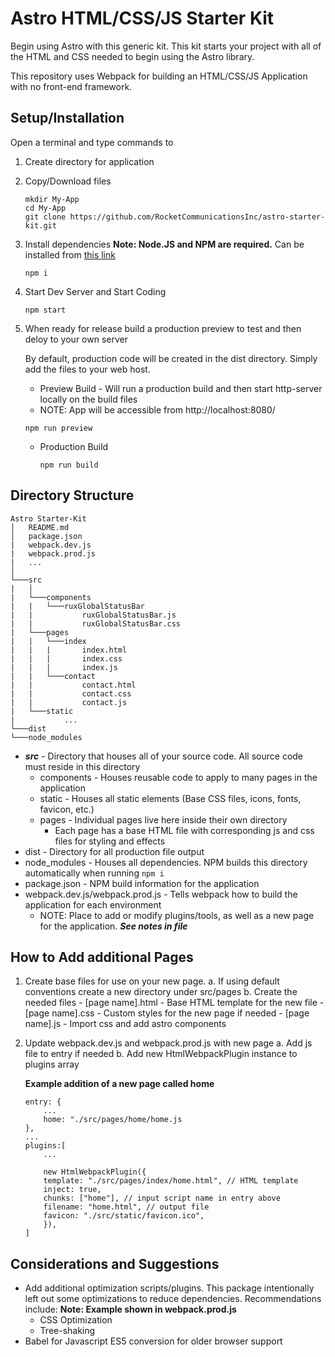 # Astro HTML/CSS/JS Starter Kit

Begin using Astro with this generic kit. This kit starts your project with all of the HTML and CSS needed to begin using the Astro library.

This repository uses Webpack for building an HTML/CSS/JS Application with no front-end framework.

## Setup/Installation

Open a terminal and type commands to

1. Create directory for application
2. Copy/Download files

   ```
   mkdir My-App
   cd My-App
   git clone https://github.com/RocketCommunicationsInc/astro-starter-kit.git
   ```

3. Install dependencies
   **Note: Node.JS and NPM are required.** Can be installed from [this link](https://nodejs.org/en/download/)

   ```
   npm i
   ```

4. Start Dev Server and Start Coding

   ```
   npm start
   ```

5. When ready for release build a production preview to test and then deloy to your own server

   By default, production code will be created in the dist directory. Simply add the files to your web host.

   - Preview Build - Will run a production build and then start http-server locally on the build files
   - NOTE: App will be accessible from http://localhost:8080/

   ```
   npm run preview
   ```

   - Production Build
     ```
     npm run build
     ```

## Directory Structure

```
Astro Starter-Kit
│   README.md
│   package.json
|   webpack.dev.js
|   webpack.prod.js
|   ...
│
└───src
|   │
|   └───components
|   |   └───ruxGlobalStatusBar
|   |           ruxGlobalStatusBar.js
|   |           ruxGlobalStatusBar.css
|   └───pages
|   |   └───index
|   |   |       index.html
|   |   |       index.css
|   |   |       index.js
|   |   └───contact
|   |           contact.html
|   |           contact.css
|   |           contact.js
|   └───static
|           ...
└───dist
└───node_modules
```

- **_src_** - Directory that houses all of your source code. All source code must reside in this directory
  - components - Houses reusable code to apply to many pages in the application
  - static - Houses all static elements (Base CSS files, icons, fonts, favicon, etc.)
  - pages - Individual pages live here inside their own directory
    - Each page has a base HTML file with corresponding js and css files for styling and effects
- dist - Directory for all production file output
- node_modules - Houses all dependencies. NPM builds this directory automatically when running `npm i`
- package.json - NPM build information for the application
- webpack.dev.js/webpack.prod.js - Tells webpack how to build the application for each environment
  - NOTE: Place to add or modify plugins/tools, as well as a new page for the application. **_See notes in file_**

## How to Add additional Pages

1. Create base files for use on your new page.
   a. If using default conventions create a new directory under src/pages
   b. Create the needed files - [page name].html - Base HTML template for the new file - [page name].css - Custom styles for the new page if needed - [page name].js - Import css and add astro components

2. Update webpack.dev.js and webpack.prod.js with new page
   a. Add js file to entry if needed
   b. Add new HtmlWebpackPlugin instance to plugins array

   **Example addition of a new page called home**

   ```
   entry: {
       ...
       home: "./src/pages/home/home.js
   },
   ...
   plugins:[
       ...

       new HtmlWebpackPlugin({
       template: "./src/pages/index/home.html", // HTML template
       inject: true,
       chunks: ["home"], // input script name in entry above
       filename: "home.html", // output file
       favicon: "./src/static/favicon.ico",
       }),
   ]

   ```

## Considerations and Suggestions

- Add additional optimization scripts/plugins. This package intentionally left out some optimizations to reduce dependencies. Recommendations include:
  **Note: Example shown in webpack.prod.js**
  - CSS Optimization
  - Tree-shaking
- Babel for Javascript ES5 conversion for older browser support

